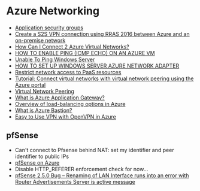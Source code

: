 # Azure Networking

- [Application security groups](https://docs.microsoft.com/en-us/azure/virtual-network/security-overview#application-security-groups)
- [Create a S2S VPN connection using RRAS 2016 between Azure and an on-premise network](https://oktotechnologies.ca/2018/12/18/create-a-s2s-connection-between-on-prem-and-azure-network/)
- [How Can I Connect 2 Azure Virtual Networks?](https://www.petri.com/can-connect-2-azure-virtual-networks)
- [HOW TO ENABLE PING (ICMP ECHO) ON AN AZURE VM](https://www.thomasmaurer.ch/2019/09/how-to-enable-ping-icmp-echo-on-an-azure-vm/)
- [Unable To Ping Windows Server](https://docs.microsoft.com/en-us/archive/blogs/rmilne/unable-to-ping-windows-server#enabling-imcp-v4-using-powershell)
- [HOW TO SET UP WINDOWS SERVER AZURE NETWORK ADAPTER](https://www.thomasmaurer.ch/2018/09/windows-server-azure-network-adapter/)
- [Restrict network access to PaaS resources](https://docs.microsoft.com/en-us/azure/virtual-network/tutorial-restrict-network-access-to-resources)
- [Tutorial: Connect virtual networks with virtual network peering using the Azure portal](https://docs.microsoft.com/en-us/azure/virtual-network/tutorial-connect-virtual-networks-portal#communicate-between-vms)
- [Virtual Network Peering](https://docs.microsoft.com/en-gb/azure/virtual-network/virtual-network-peering-overview)
- [What is Azure Application Gateway?](https://docs.microsoft.com/en-us/azure/application-gateway/overview)
- [Overview of load-balancing options in Azure](https://docs.microsoft.com/en-us/azure/architecture/guide/technology-choices/load-balancing-overview)
- [What is Azure Bastion?](https://docs.microsoft.com/en-us/azure/bastion/bastion-overview)
- [Easy to Use VPN with OpenVPN in Azure](https://build5nines.com/easy-to-use-vpn-openvpn-in-azure/#create_a_openvpn_virtual_machine_in_azure)

## pfSense

- Can't connect to Pfsense behind NAT: set my identifier and peer identifier to public IPs
- [pfSense on Azure](https://www.christofvg.be/2019/01/12/pfSense-on-Azure-Part-1-Create-pfSense-Virtual-Machine/)
- Disable HTTP_REFERER enforcement check for now...
- [pfSense 2.5.0 Bug – Renaming of LAN Interface runs into an error with Router Advertisements Server is active message](https://blog.matrixpost.net/pfsense-2-5-0-bug-renaming-of-lan-interface-runs-into-an-error-regarding-router-advertisements-server-is-active/)




